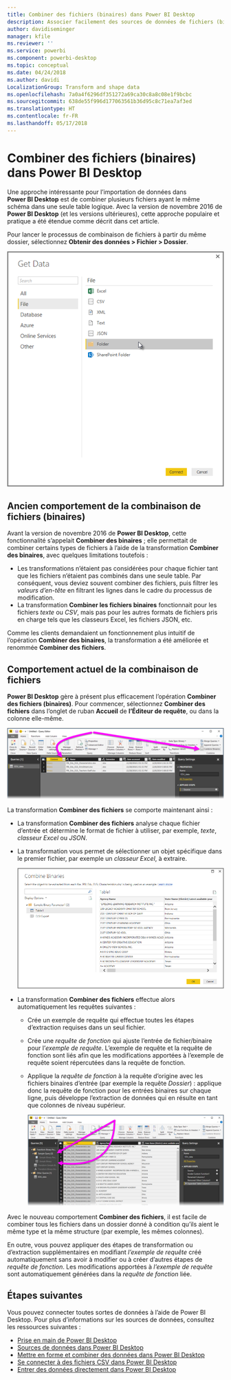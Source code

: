 ```yaml
---
title: Combiner des fichiers (binaires) dans Power BI Desktop
description: Associer facilement des sources de données de fichiers (binaires) dans Power BI Desktop
author: davidiseminger
manager: kfile
ms.reviewer: ''
ms.service: powerbi
ms.component: powerbi-desktop
ms.topic: conceptual
ms.date: 04/24/2018
ms.author: davidi
LocalizationGroup: Transform and shape data
ms.openlocfilehash: 7a0a4f6296df351272a69ca30c8a8c08e1f9bcbc
ms.sourcegitcommit: 638de55f996d177063561b36d95c8c71ea7af3ed
ms.translationtype: HT
ms.contentlocale: fr-FR
ms.lasthandoff: 05/17/2018
---
```

# <a name="combine-files-binaries-in-power-bi-desktop"></a>Combiner des fichiers (binaires) dans Power BI Desktop
Une approche intéressante pour l’importation de données dans **Power BI Desktop** est de combiner plusieurs fichiers ayant le même schéma dans une seule table logique. Avec la version de novembre 2016 de **Power BI Desktop** (et les versions ultérieures), cette approche populaire et pratique a été étendue comme décrit dans cet article.

Pour lancer le processus de combinaison de fichiers à partir du même dossier, sélectionnez **Obtenir des données > Fichier > Dossier**.

![](media/desktop-combine-binaries/combine-binaries_1.png)

## <a name="previous-combine-files-binaries-behavior"></a>Ancien comportement de la combinaison de fichiers (binaires)
Avant la version de novembre 2016 de **Power BI Desktop**, cette fonctionnalité s’appelait **Combiner des binaires** ; elle permettait de combiner certains types de fichiers à l’aide de la transformation **Combiner des binaires**, avec quelques limitations toutefois :

* Les transformations n’étaient pas considérées pour chaque fichier tant que les fichiers n’étaient pas combinés dans une seule table. Par conséquent, vous deviez souvent combiner des fichiers, puis filtrer les *valeurs d’en-tête* en filtrant les lignes dans le cadre du processus de modification.
* La transformation **Combiner les fichiers binaires** fonctionnait pour les fichiers *texte* ou *CSV*, mais pas pour les autres formats de fichiers pris en charge tels que les classeurs Excel, les fichiers JSON, etc.

Comme les clients demandaient un fonctionnement plus intuitif de l’opération **Combiner des binaires**, la transformation a été améliorée et renommée **Combiner des fichiers**.

## <a name="current-combine-files-behavior"></a>Comportement actuel de la combinaison de fichiers
**Power BI Desktop** gère à présent plus efficacement l’opération **Combiner des fichiers (binaires)**. Pour commencer, sélectionnez **Combiner des fichiers** dans l’onglet de ruban **Accueil** de **l’Éditeur de requête**, ou dans la colonne elle-même.

![](media/desktop-combine-binaries/combine-binaries_2a.png)

La transformation **Combiner des fichiers** se comporte maintenant ainsi :

* La transformation **Combiner des fichiers** analyse chaque fichier d’entrée et détermine le format de fichier à utiliser, par exemple, *texte*, *classeur Excel* ou *JSON*.
* La transformation vous permet de sélectionner un objet spécifique dans le premier fichier, par exemple un *classeur Excel*, à extraire.
  
  ![](media/desktop-combine-binaries/combine-binaries_3.png)
* La transformation **Combiner des fichiers** effectue alors automatiquement les requêtes suivantes :
  
  * Crée un exemple de requête qui effectue toutes les étapes d’extraction requises dans un seul fichier.
  * Crée une *requête de fonction* qui ajuste l’entrée de fichier/binaire pour l’*exemple de requête*. L’exemple de requête et la requête de fonction sont liés afin que les modifications apportées à l’exemple de requête soient répercutées dans la requête de fonction.
  * Applique la *requête de fonction* à la requête d’origine avec les fichiers binaires d’entrée (par exemple la requête *Dossier*) : applique donc la requête de fonction pour les entrées binaires sur chaque ligne, puis développe l’extraction de données qui en résulte en tant que colonnes de niveau supérieur.
    
    ![](media/desktop-combine-binaries/combine-binaries_4.png)

Avec le nouveau comportement **Combiner des fichiers**, il est facile de combiner tous les fichiers dans un dossier donné à condition qu’ils aient le même type et la même structure (par exemple, les mêmes colonnes).

En outre, vous pouvez appliquer des étapes de transformation ou d’extraction supplémentaires en modifiant *l’exemple de requête* créé automatiquement sans avoir à modifier ou à créer d’autres étapes de *requête de fonction*. Les modifications apportées à *l’exemple de requête* sont automatiquement générées dans la *requête de fonction* liée.

## <a name="next-steps"></a>Étapes suivantes
Vous pouvez connecter toutes sortes de données à l’aide de Power BI Desktop. Pour plus d’informations sur les sources de données, consultez les ressources suivantes :

* [Prise en main de Power BI Desktop](desktop-getting-started.md)
* [Sources de données dans Power BI Desktop](desktop-data-sources.md)
* [Mettre en forme et combiner des données dans Power BI Desktop](desktop-shape-and-combine-data.md)
* [Se connecter à des fichiers CSV dans Power BI Desktop](desktop-connect-csv.md)   
* [Entrer des données directement dans Power BI Desktop](desktop-enter-data-directly-into-desktop.md)   

